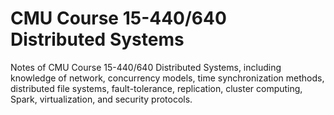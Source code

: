 # CMU Course 15-440/640 Distributed Systems

Notes of CMU Course 15-440/640 Distributed Systems, including knowledge of network, concurrency models, time synchronization methods, distributed file systems, fault-tolerance, replication, cluster computing, Spark, virtualization, and security protocols.
